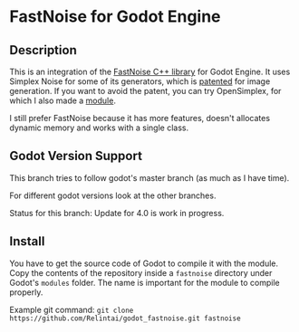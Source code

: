 # FastNoise for Godot Engine

## Description

This is an integration of the [FastNoise C++ library](https://github.com/Auburns/FastNoise) for Godot Engine.
It uses Simplex Noise for some of its generators, which is [patented](https://www.google.com/patents/US6867776) for image generation.
If you want to avoid the patent, you can try OpenSimplex, for which I also made a [module](https://github.com/Zylann/godot_opensimplex).

I still prefer FastNoise because it has more features, doesn't allocates dynamic memory and works with a single class.

## Godot Version Support

This branch tries to follow godot's master branch (as much as I have time).

For different godot versions look at the other branches.

Status for this branch: Update for 4.0 is work in progress.

## Install

You have to get the source code of Godot to compile it with the module. Copy the contents of the repository inside a `fastnoise`  directory under Godot's `modules` folder. The name is important for the module to compile properly.

Example git command: `git clone https://github.com/Relintai/godot_fastnoise.git fastnoise`
